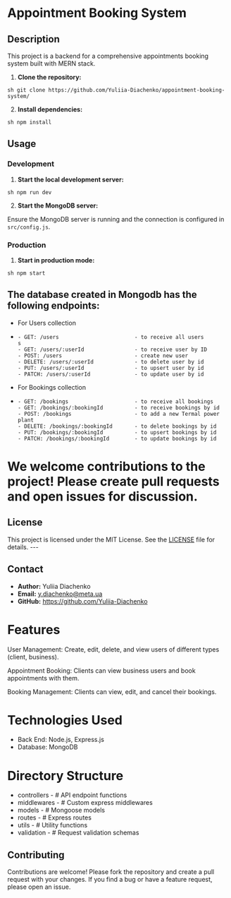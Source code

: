 # Appointment Booking System

## Description

This project is a backend for a comprehensive appointments booking system built with MERN stack.


1. **Clone the repository:**

```sh git clone https://github.com/Yuliia-Diachenko/appointment-booking-system/ ```

2. **Install dependencies:**

```sh npm install ```

## Usage

### Development

 1. **Start the local development server:**

 ```sh npm run dev ```

 2. **Start the MongoDB server:**

 Ensure the MongoDB server is running and the connection is configured in `src/config.js`.

 
### Production

1. **Start in production mode:**

```sh npm start ```

## The database created in Mongodb has the following endpoints:

 - For Users collection
 - 
       - GET: /users                        - to receive all users                      s
       - GET: /users/:userId                - to receive user by ID
       - POST: /users                       - create new user
       - DELETE: /users/:userId             - to delete user by id
       - PUT: /users/:userId                - to upsert user by id
       - PATCH: /users/:userId              - to update user by id

 - For Bookings collection
 - 
       - GET: /bookings                     - to receive all bookings
       - GET: /bookings/:bookingId          - to receive bookings by id
       - POST: /bookings                    - to add a new Termal power plant
       - DELETE: /bookings/:bookingId       - to delete bookings by id
       - PUT: /bookings/:bookingId          - to upsert bookings by id
       - PATCH: /bookings/:bookingId        - to update bookings by id
  

# We welcome contributions to the project! Please create pull requests and open issues for discussion.

## License

This project is licensed under the MIT License. See the [LICENSE](./LICENSE) file for details. ---

## Contact
 - **Author:** Yuliia Diachenko
 - **Email:**  y.diachenko@meta.ua
 - **GitHub:** https://github.com/Yuliia-Diachenko

# Features
  User Management: Create, edit, delete, and view users of different types (client, business).

  Appointment Booking: Clients can view business users and book appointments with them.

  Booking Management: Clients can view, edit, and cancel their bookings.

# Technologies Used

  - Back End: Node.js, Express.js
  - Database: MongoDB

# Directory Structure

- controllers     - # API endpoint functions
- middlewares     - # Custom express middlewares
- models          - # Mongoose models
- routes          - # Express routes
- utils           - # Utility functions
- validation      - # Request validation schemas


## Contributing
  Contributions are welcome! Please fork the repository and create a pull request with your changes. If you   find a bug or have a feature request, please open an issue.


